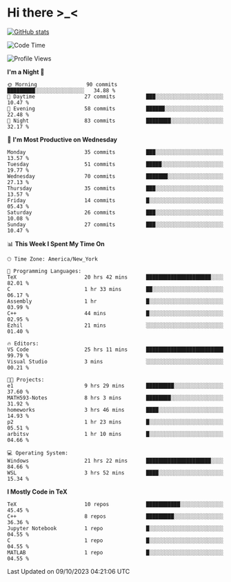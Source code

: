 # Hi there \>_<

[![GitHub stats](https://github-readme-stats.vercel.app/api?username=ARessegetesStery&show_icons=true&theme=transparent)](https://github.com/anuraghazra/github-readme-stats)

<!--START_SECTION:waka-->
![Code Time](http://img.shields.io/badge/Code%20Time-382%20hrs%2038%20mins-blue)

![Profile Views](http://img.shields.io/badge/Profile%20Views-1-blue)

**I'm a Night 🦉** 

```text
🌞 Morning                90 commits          █████████░░░░░░░░░░░░░░░░   34.88 % 
🌆 Daytime                27 commits          ███░░░░░░░░░░░░░░░░░░░░░░   10.47 % 
🌃 Evening                58 commits          ██████░░░░░░░░░░░░░░░░░░░   22.48 % 
🌙 Night                  83 commits          ████████░░░░░░░░░░░░░░░░░   32.17 % 
```
📅 **I'm Most Productive on Wednesday** 

```text
Monday                   35 commits          ███░░░░░░░░░░░░░░░░░░░░░░   13.57 % 
Tuesday                  51 commits          █████░░░░░░░░░░░░░░░░░░░░   19.77 % 
Wednesday                70 commits          ███████░░░░░░░░░░░░░░░░░░   27.13 % 
Thursday                 35 commits          ███░░░░░░░░░░░░░░░░░░░░░░   13.57 % 
Friday                   14 commits          █░░░░░░░░░░░░░░░░░░░░░░░░   05.43 % 
Saturday                 26 commits          ███░░░░░░░░░░░░░░░░░░░░░░   10.08 % 
Sunday                   27 commits          ███░░░░░░░░░░░░░░░░░░░░░░   10.47 % 
```


📊 **This Week I Spent My Time On** 

```text
🕑︎ Time Zone: America/New_York

💬 Programming Languages: 
TeX                      20 hrs 42 mins      █████████████████████░░░░   82.01 % 
C                        1 hr 33 mins        ██░░░░░░░░░░░░░░░░░░░░░░░   06.17 % 
Assembly                 1 hr                █░░░░░░░░░░░░░░░░░░░░░░░░   03.99 % 
C++                      44 mins             █░░░░░░░░░░░░░░░░░░░░░░░░   02.95 % 
Ezhil                    21 mins             ░░░░░░░░░░░░░░░░░░░░░░░░░   01.40 % 

🔥 Editors: 
VS Code                  25 hrs 11 mins      █████████████████████████   99.79 % 
Visual Studio            3 mins              ░░░░░░░░░░░░░░░░░░░░░░░░░   00.21 % 

🐱‍💻 Projects: 
e1                       9 hrs 29 mins       █████████░░░░░░░░░░░░░░░░   37.60 % 
MATH593-Notes            8 hrs 3 mins        ████████░░░░░░░░░░░░░░░░░   31.92 % 
homeworks                3 hrs 46 mins       ████░░░░░░░░░░░░░░░░░░░░░   14.93 % 
p2                       1 hr 23 mins        █░░░░░░░░░░░░░░░░░░░░░░░░   05.51 % 
arbitsv                  1 hr 10 mins        █░░░░░░░░░░░░░░░░░░░░░░░░   04.66 % 

💻 Operating System: 
Windows                  21 hrs 22 mins      █████████████████████░░░░   84.66 % 
WSL                      3 hrs 52 mins       ████░░░░░░░░░░░░░░░░░░░░░   15.34 % 
```

**I Mostly Code in TeX** 

```text
TeX                      10 repos            ███████████░░░░░░░░░░░░░░   45.45 % 
C++                      8 repos             █████████░░░░░░░░░░░░░░░░   36.36 % 
Jupyter Notebook         1 repo              █░░░░░░░░░░░░░░░░░░░░░░░░   04.55 % 
C                        1 repo              █░░░░░░░░░░░░░░░░░░░░░░░░   04.55 % 
MATLAB                   1 repo              █░░░░░░░░░░░░░░░░░░░░░░░░   04.55 % 
```




 Last Updated on 09/10/2023 04:21:06 UTC
<!--END_SECTION:waka-->
